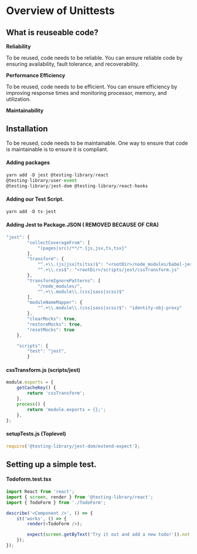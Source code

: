 # Overview of Unittests

## **What is reuseable code?**



**Reliability**

To be reused, code needs to be reliable. You can ensure reliable code by ensuring availability, fault tolerance, and recoverability.

**Performance Efficiency**

To be reused, code needs to be efficient. You can ensure efficiency by improving response times and monitoring processor, memory, and utilization.

**Maintainability**

## Installation

To be reused, code needs to be maintainable. One way to ensure that code is maintainable is to ensure it is compliant.

#### Adding packages

```javascript
yarn add -D jest @testing-library/react 
@testing-library/user-event 
@testing-library/jest-dom @testing-library/react-hooks
```

#### Adding our Test Script.

```javascript
yarn add -D ts-jest
```

#### Adding Jest to Package.JSON \( REMOVED BECAUSE OF CRA\)

```javascript
"jest": {
		"collectCoverageFrom": [
			"(pages|src)/**/*.{js,jsx,ts,tsx}"
		],
		"transform": {
			"^.+\\.(js|jsx|ts|tsx)$": "<rootDir>/node_modules/babel-jest",
			"^.+\\.css$": "<rootDir>/scripts/jest/cssTransform.js"
		},
		"transformIgnorePatterns": [
			"/node_modules/",
			"^.+\\.module\\.(css|sass|scss)$"
		],
		"moduleNameMapper": {
			"^.+\\.module\\.(css|sass|scss)$": "identity-obj-proxy"
		},
		"clearMocks": true,
		"restoreMocks": true,
		"resetMocks": true
	},
```

```javascript
	"scripts": {
		"test": "jest",
		}
```

#### cssTransform.js \(scripts/jest\)

```javascript
module.exports = {
	getCacheKey() {
		return 'cssTransform';
	},
	process() {
		return 'module.exports = {};';
	},
};

```

#### setupTests.js \(Toplevel\)

```javascript
require('@testing-library/jest-dom/extend-expect');

```

## Setting up a simple test.

#### Todoform.test.tsx

```javascript
import React from 'react';
import { screen, render } from '@testing-library/react';
import { TodoForm } from './TodoForm';

describe('<Component />', () => {
	it('works', () => {
		render(<TodoForm />);

		expect(screen.getByText('Try it out and add a new todo!')).not.toBeNull();
	});
});

```




